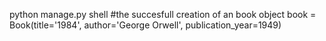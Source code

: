 python manage.py shell
#the succesfull creation of an book object
book = Book(title='1984', author='George Orwell', publication_year=1949)
